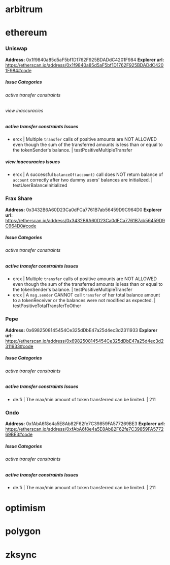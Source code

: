 




# arbitrum






# ethereum



### Uniswap
**Address:** 0x1f9840a85d5aF5bf1D1762F925BDADdC4201F984
**Explorer url:** https://etherscan.io/address/0x1f9840a85d5aF5bf1D1762F925BDADdC4201F984#code

##### Issue Categories
###### active transfer constraints
###### view inaccuracies

##### active transfer constraints Issues
- ercx | Multiple `transfer` calls of positive amounts are NOT ALLOWED even though the sum of the transferred amounts is less than or equal to the tokenSender's balance. | testPositiveMultipleTransfer

##### view inaccuracies Issues
- ercx | A successful `balanceOf(account)` call does NOT return balance of `account` correctly after two dummy users' balances are initialized. | testUserBalanceInitialized



### Frax Share
**Address:** 0x3432B6A60D23Ca0dFCa7761B7ab56459D9C964D0
**Explorer url:** https://etherscan.io/address/0x3432B6A60D23Ca0dFCa7761B7ab56459D9C964D0#code

##### Issue Categories
###### active transfer constraints

##### active transfer constraints Issues
- ercx | Multiple `transfer` calls of positive amounts are NOT ALLOWED even though the sum of the transferred amounts is less than or equal to the tokenSender's balance. | testPositiveMultipleTransfer
- ercx | A `msg.sender` CANNOT call `transfer` of her total balance amount to a tokenReceiver or the balances were not modified as expected. | testPositiveTotalTransferToOther



### Pepe
**Address:** 0x6982508145454Ce325dDbE47a25d4ec3d2311933
**Explorer url:** https://etherscan.io/address/0x6982508145454Ce325dDbE47a25d4ec3d2311933#code

##### Issue Categories
###### active transfer constraints

##### active transfer constraints Issues
- de.fi | The max/min amount of token transferred can be limited. | 211



### Ondo
**Address:** 0xfAbA6f8e4a5E8Ab82F62fe7C39859FA577269BE3
**Explorer url:** https://etherscan.io/address/0xfAbA6f8e4a5E8Ab82F62fe7C39859FA577269BE3#code

##### Issue Categories
###### active transfer constraints

##### active transfer constraints Issues
- de.fi | The max/min amount of token transferred can be limited. | 211






# optimism






# polygon






# zksync

